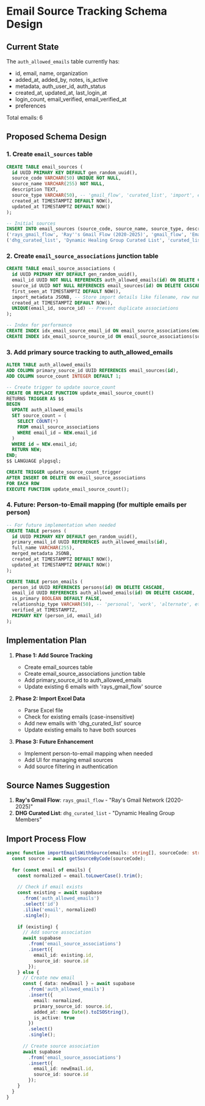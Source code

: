 # Email Source Tracking Schema Design

## Current State
The `auth_allowed_emails` table currently has:
- id, email, name, organization
- added_at, added_by, notes, is_active
- metadata, auth_user_id, auth_status
- created_at, updated_at, last_login_at
- login_count, email_verified, email_verified_at
- preferences

Total emails: 6

## Proposed Schema Design

### 1. Create `email_sources` table
```sql
CREATE TABLE email_sources (
  id UUID PRIMARY KEY DEFAULT gen_random_uuid(),
  source_code VARCHAR(50) UNIQUE NOT NULL,
  source_name VARCHAR(255) NOT NULL,
  description TEXT,
  source_type VARCHAR(50), -- 'gmail_flow', 'curated_list', 'import', etc.
  created_at TIMESTAMPTZ DEFAULT NOW(),
  updated_at TIMESTAMPTZ DEFAULT NOW()
);

-- Initial sources
INSERT INTO email_sources (source_code, source_name, source_type, description) VALUES
('rays_gmail_flow', 'Ray''s Gmail Flow (2020-2025)', 'gmail_flow', 'Email addresses collected from Ray''s Gmail interactions over the past 5 years'),
('dhg_curated_list', 'Dynamic Healing Group Curated List', 'curated_list', 'Manually curated email list from Dynamic Healing Group stakeholders');
```

### 2. Create `email_source_associations` junction table
```sql
CREATE TABLE email_source_associations (
  id UUID PRIMARY KEY DEFAULT gen_random_uuid(),
  email_id UUID NOT NULL REFERENCES auth_allowed_emails(id) ON DELETE CASCADE,
  source_id UUID NOT NULL REFERENCES email_sources(id) ON DELETE CASCADE,
  first_seen_at TIMESTAMPTZ DEFAULT NOW(),
  import_metadata JSONB, -- Store import details like filename, row number, etc.
  created_at TIMESTAMPTZ DEFAULT NOW(),
  UNIQUE(email_id, source_id) -- Prevent duplicate associations
);

-- Index for performance
CREATE INDEX idx_email_source_email_id ON email_source_associations(email_id);
CREATE INDEX idx_email_source_source_id ON email_source_associations(source_id);
```

### 3. Add primary source tracking to auth_allowed_emails
```sql
ALTER TABLE auth_allowed_emails 
ADD COLUMN primary_source_id UUID REFERENCES email_sources(id),
ADD COLUMN source_count INTEGER DEFAULT 1;

-- Create trigger to update source_count
CREATE OR REPLACE FUNCTION update_email_source_count()
RETURNS TRIGGER AS $$
BEGIN
  UPDATE auth_allowed_emails 
  SET source_count = (
    SELECT COUNT(*) 
    FROM email_source_associations 
    WHERE email_id = NEW.email_id
  )
  WHERE id = NEW.email_id;
  RETURN NEW;
END;
$$ LANGUAGE plpgsql;

CREATE TRIGGER update_source_count_trigger
AFTER INSERT OR DELETE ON email_source_associations
FOR EACH ROW
EXECUTE FUNCTION update_email_source_count();
```

### 4. Future: Person-to-Email mapping (for multiple emails per person)
```sql
-- For future implementation when needed
CREATE TABLE persons (
  id UUID PRIMARY KEY DEFAULT gen_random_uuid(),
  primary_email_id UUID REFERENCES auth_allowed_emails(id),
  full_name VARCHAR(255),
  merged_metadata JSONB,
  created_at TIMESTAMPTZ DEFAULT NOW(),
  updated_at TIMESTAMPTZ DEFAULT NOW()
);

CREATE TABLE person_emails (
  person_id UUID REFERENCES persons(id) ON DELETE CASCADE,
  email_id UUID REFERENCES auth_allowed_emails(id) ON DELETE CASCADE,
  is_primary BOOLEAN DEFAULT FALSE,
  relationship_type VARCHAR(50), -- 'personal', 'work', 'alternate', etc.
  verified_at TIMESTAMPTZ,
  PRIMARY KEY (person_id, email_id)
);
```

## Implementation Plan

1. **Phase 1: Add Source Tracking**
   - Create email_sources table
   - Create email_source_associations junction table
   - Add primary_source_id to auth_allowed_emails
   - Update existing 6 emails with 'rays_gmail_flow' source

2. **Phase 2: Import Excel Data**
   - Parse Excel file
   - Check for existing emails (case-insensitive)
   - Add new emails with 'dhg_curated_list' source
   - Update existing emails to have both sources

3. **Phase 3: Future Enhancement**
   - Implement person-to-email mapping when needed
   - Add UI for managing email sources
   - Add source filtering in authentication

## Source Names Suggestion

1. **Ray's Gmail Flow**: `rays_gmail_flow` - "Ray's Gmail Network (2020-2025)"
2. **DHG Curated List**: `dhg_curated_list` - "Dynamic Healing Group Members"

## Import Process Flow

```typescript
async function importEmailsWithSource(emails: string[], sourceCode: string) {
  const source = await getSourceByCode(sourceCode);
  
  for (const email of emails) {
    const normalized = email.toLowerCase().trim();
    
    // Check if email exists
    const existing = await supabase
      .from('auth_allowed_emails')
      .select('id')
      .ilike('email', normalized)
      .single();
    
    if (existing) {
      // Add source association
      await supabase
        .from('email_source_associations')
        .insert({
          email_id: existing.id,
          source_id: source.id
        });
    } else {
      // Create new email
      const { data: newEmail } = await supabase
        .from('auth_allowed_emails')
        .insert({
          email: normalized,
          primary_source_id: source.id,
          added_at: new Date().toISOString(),
          is_active: true
        })
        .select()
        .single();
      
      // Create source association
      await supabase
        .from('email_source_associations')
        .insert({
          email_id: newEmail.id,
          source_id: source.id
        });
    }
  }
}
```